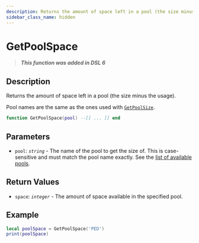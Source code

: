 ```yaml
---
description: Returns the amount of space left in a pool (the size minus the usage).
sidebar_class_name: hidden
---
```


# GetPoolSpace

> **_This function was added in DSL 6_**

## Description

Returns the amount of space left in a pool (the size minus the usage).

Pool names are the same as the ones used with [`GetPoolSize`](GetPoolSize).

```lua
function GetPoolSpace(pool) --[[ ... ]] end
```

## Parameters

- `pool`: _`string`_ - The name of the pool to get the size of. This is case-sensitive and must match the pool name exactly. See the [list of available pools](GetPoolSize#pools-for-the-pool-argument).

## Return Values

- `space`: _`integer`_ - The amount of space available in the specified pool.

## Example

```lua
local poolSpace = GetPoolSpace('PED')
print(poolSpace)
```
